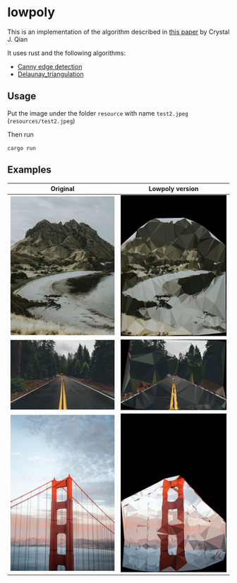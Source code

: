 # lowpoly

This is an implementation of the algorithm described in [this paper](http://cjqian.github.io/docs/tri_iw_paper.pdf) by Crystal J. Qian

It uses rust and the following algorithms:

* [Canny edge detection ](https://en.wikipedia.org/wiki/Canny_edge_detector)
* [Delaunay_triangulation](https://en.wikipedia.org/wiki/Delaunay_triangulation)

## Usage

Put the image under the folder `resource` with name `test2.jpeg` (`resources/test2.jpeg`)

Then run

    cargo run
    
## Examples 

Original             |  Lowpoly version
:-------------------------:|:-------------------------:
![](https://github.com/yabirgb/lowpoly/blob/master/examples/test1_original.jpeg)  |  ![](https://github.com/yabirgb/lowpoly/blob/master/examples/test1.png)
![](https://github.com/yabirgb/lowpoly/blob/master/examples/test2_original.jpeg)  |  ![](https://github.com/yabirgb/lowpoly/blob/master/examples/test2.png)
![](https://github.com/yabirgb/lowpoly/blob/master/examples/test3_original.jpeg)  |  ![](https://github.com/yabirgb/lowpoly/blob/master/examples/test3.png)
